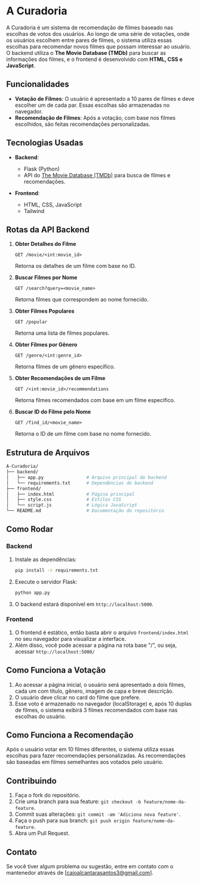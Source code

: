 # A Curadoria

A Curadoria é um sistema de recomendação de filmes baseado nas escolhas de votos dos usuários. Ao longo de uma série de votações, onde os usuários escolhem entre pares de filmes, o sistema utiliza essas escolhas para recomendar novos filmes que possam interessar ao usuário. O backend utiliza o **The Movie Database (TMDb)** para buscar as informações dos filmes, e o frontend é desenvolvido com **HTML, CSS e JavaScript**.

## Funcionalidades

- **Votação de Filmes**: O usuário é apresentado a 10 pares de filmes e deve escolher um de cada par. Essas escolhas são armazenadas no navegador.
- **Recomendação de Filmes**: Após a votação, com base nos filmes escolhidos, são feitas recomendações personalizadas.

## Tecnologias Usadas

- **Backend**: 
  - Flask (Python)
  - API do [The Movie Database (TMDb)](https://www.themoviedb.org/documentation/api) para busca de filmes e recomendações.
  
- **Frontend**:
  - HTML, CSS, JavaScript
  - Tailwind
## Rotas da API Backend

1. **Obter Detalhes do Filme**
    ```http
    GET /movie/<int:movie_id>
    ```
    Retorna os detalhes de um filme com base no ID.

2. **Buscar Filmes por Nome**
    ```http
    GET /search?query=<movie_name>
    ```
    Retorna filmes que correspondem ao nome fornecido.

3. **Obter Filmes Populares**
    ```http
    GET /popular
    ```
    Retorna uma lista de filmes populares.

4. **Obter Filmes por Gênero**
    ```http
    GET /genre/<int:genre_id>
    ```
    Retorna filmes de um gênero específico.

5. **Obter Recomendações de um Filme**
    ```http
    GET /<int:movie_id>/recommendations
    ```
    Retorna filmes recomendados com base em um filme específico.

6. **Buscar ID do Filme pelo Nome**
    ```http
    GET /find_id/<movie_name>
    ```
    Retorna o ID de um filme com base no nome fornecido.

## Estrutura de Arquivos

```bash
A-Curadoria/
├── backend/
│   ├── app.py                # Arquivo principal do backend
│   └── requirements.txt      # Dependências do backend
├── frontend/
│   ├── index.html            # Página principal
│   ├── style.css             # Estilos CSS
│   └── script.js             # Lógica JavaScript
└── README.md                 # Documentação do repositório
```

## Como Rodar

### Backend

1. Instale as dependências:
    ```bash
    pip install -r requirements.txt
    ```

2. Execute o servidor Flask:
    ```bash
    python app.py
    ```

3. O backend estará disponível em `http://localhost:5000`.

### Frontend

1. O frontend é estático, então basta abrir o arquivo `frontend/index.html` no seu navegador para visualizar a interface.
2. Além disso, você pode acessar a página na rota base "/", ou seja, acessar `http://localhost:5000/`

## Como Funciona a Votação

1. Ao acessar a página inicial, o usuário será apresentado a dois filmes, cada um com título, gênero, imagem de capa e breve descrição.
2. O usuário deve clicar no card do filme que prefere.
3. Esse voto é armazenado no navegador (localStorage) e, após 10 duplas de filmes, o sistema exibirá 3 filmes recomendados com base nas escolhas do usuário.

## Como Funciona a Recomendação

Após o usuário votar em 10 filmes diferentes, o sistema utiliza essas escolhas para fazer recomendações personalizadas. As recomendações são baseadas em filmes semelhantes aos votados pelo usuário.

## Contribuindo

1. Faça o fork do repositório.
2. Crie uma branch para sua feature: `git checkout -b feature/nome-da-feature`.
3. Commit suas alterações: `git commit -am 'Adiciona nova feature'`.
4. Faça o push para sua branch: `git push origin feature/nome-da-feature`.
5. Abra um Pull Request.

## Contato

Se você tiver algum problema ou sugestão, entre em contato com o mantenedor através de [caioalcantarasantos3@gmail.com].
